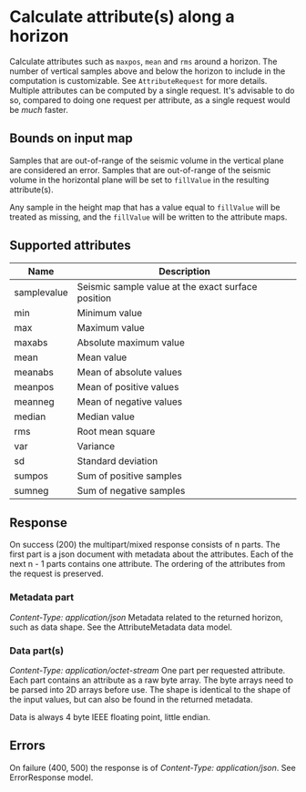 # Calculate attribute(s) along a horizon

Calculate attributes such as `maxpos`, `mean` and `rms` around a horizon. The
number of vertical samples above and below the horizon to include in the
computation is customizable. See `AttributeRequest` for more details. Multiple
attributes can be computed by a single request. It's advisable to do so,
compared to doing one request per attribute, as a single request would be
*much* faster.

## Bounds on input map

Samples that are out-of-range of the seismic volume in the vertical plane are
considered an error. Samples that are out-of-range of the seismic volume in the
horizontal plane will be set to `fillValue` in the resulting attribute(s).

Any sample in the height map that has a value equal to `fillValue` will be
treated as missing, and the `fillValue` will be written to the attribute maps.

## Supported attributes

Name        | Description
------------|------------
samplevalue | Seismic sample value at the exact surface position
min         | Minimum value
max         | Maximum value
maxabs      | Absolute maximum value
mean        | Mean value
meanabs     | Mean of absolute values
meanpos     | Mean of positive values
meanneg     | Mean of negative values
median      | Median value
rms         | Root mean square
var         | Variance
sd          | Standard deviation
sumpos      | Sum of positive samples
sumneg      | Sum of negative samples


## Response
On success (200) the multipart/mixed response consists of n parts. The first
part is a json document with metadata about the attributes. Each of the next n -
1 parts contains one attribute. The ordering of the attributes from the request
is preserved.

### Metadata part
*Content-Type: application/json*
Metadata related to the returned horizon, such as data shape. See the
AttributeMetadata data model.

### Data part(s)
*Content-Type: application/octet-stream*
One part per requested attribute. Each part contains an attribute as a raw byte
array. The byte arrays need to be parsed into 2D arrays before use. The shape
is identical to the shape of the input values, but can also be found in the
returned metadata.

Data is always 4 byte IEEE floating point, little endian.

## Errors
On failure (400, 500) the response is of *Content-Type: application/json*. See
ErrorResponse model.
